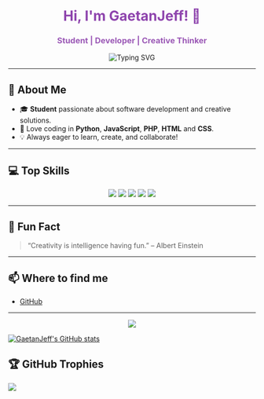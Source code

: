 <!--
    Creative GitHub Profile README for a Student
    Theme: Purple
-->

<h1 align="center" style="color:#8e44ad;">Hi, I'm GaetanJeff! 👋</h1>
<h3 align="center" style="color:#9b59b6;">Student | Developer | Creative Thinker</h3>

<p align="center">
  <img src="https://readme-typing-svg.demolab.com?font=Fira+Code&duration=4000&pause=1000&color=8E44AD&center=true&width=435&lines=Passionate+about+code+%F0%9F%92%BB;Exploring+Python%2C+JS%2C+PHP%2C+CSS+%F0%9F%92%A0;Always+learning+something+new+%F0%9F%8E%93" alt="Typing SVG" />
</p>

---

## 🎨 About Me

- 🎓 **Student** passionate about software development and creative solutions.
- 🐍 Love coding in **Python**, **JavaScript**, **PHP**, **HTML** and **CSS**.
- 💡 Always eager to learn, create, and collaborate!

---

## 💻 Top Skills

<p align="center">
  <img src="https://img.shields.io/badge/Python-8e44ad?style=for-the-badge&logo=python&logoColor=white"/>
  <img src="https://img.shields.io/badge/JavaScript-9b59b6?style=for-the-badge&logo=javascript&logoColor=white"/>
  <img src="https://img.shields.io/badge/PHP-8e44ad?style=for-the-badge&logo=php&logoColor=white"/>
  <img src="https://img.shields.io/badge/HTML-9b59b6?style=for-the-badge&logo=html&logoColor=white"/>
  <img src="https://img.shields.io/badge/CSS3-9b59b6?style=for-the-badge&logo=css3&logoColor=white"/>
</p>

---

## 🌟 Fun Fact

> “Creativity is intelligence having fun.” – Albert Einstein

---

## 📫 Where to find me

- [GitHub](https://github.com/GaetanJeff)

---

<p align="center">
  <img src="https://capsule-render.vercel.app/api?type=waving&color=8e44ad&height=120&section=footer"/>
</p>

<!---
GaetanJeff/GaetanJeff is a ✨ special ✨ repository because its `README.md` (this file) appears on your GitHub profile.
You can click the Preview link to take a look at your changes.
--->
[![GaetanJeff's GitHub stats](https://github-readme-stats.vercel.app/api?username=GaetanJeff&theme=aura_dark)](https://github.com/GaetanJeff/GaetanJeff)

## 🏆 GitHub Trophies
![](https://github-profile-trophy.vercel.app/?username=GaetanJeff&theme=tokyonight)
